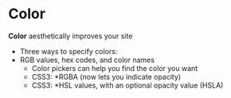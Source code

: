 # Color  

**Color** aesthetically improves your site  
- Three ways to specify colors:
- RGB values, hex codes, and color names 
  - Color pickers can help you find the color you want 
  - CSS3: *RGBA (now lets you indicate opacity)   
  - CSS3: *HSL values, with an optional opacity value (HSLA)

